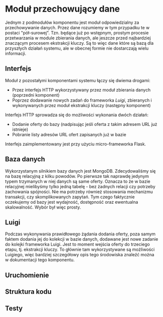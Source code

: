 # Moduł przechowujący dane

Jednym z podmodułów komponentu jest moduł odpowiedzialny za przechowywanie
danych. Przez dane rozumiemy w tym przypadku te w postaci "pół-surowej". Tzn.
będące już po wstępnym, prostym procesie przetwarzania w module zbierania danych,
ale jeszcze przed najbardziej znaczącym procesem ekstrakcji kluczy. Są to więc
dane które są bazą dla przyszłych działań systemu, ale w obecnej formie nie
dostarczają wielu informacji.


##  Interfejs

Moduł z pozostałymi komponentami systemu łączy się dwiema drogami:

+ Przez interfejs HTTP wykorzystywany przez moduł zbierania danych (poprzedni
  komponent)
+ Poprzez dodawanie nowych zadań do frameworka *Luigi*, zbieranych i wykonywanych
  przez moduł ekstrakcji kluczy (następny komponent)
  
Interfejs HTTP sprowadza się do możliwości wykonania dwóch działań:

+ Dodanie oferty do bazy (nadpisując jeśli oferta z takim adresem URL już istnieje)
+ Pobranie listy adresów URL ofert zapisanych już w bazie

Interfejs zaimplementowany jest przy użyciu micro-frameworka Flask.


## Baza danych

Wykorzystanym silnikiem bazy danych jest MongoDB. Zdecydowaliśmy się na bazę
relacyjną z kilku powodów. Po pierwsze tak naprawdę jedynym typem trzymanych
w niej danych są same oferty. Oznacza to że w bazie relacyjnej mielibyśmy
tylko jedną tabelę - bez żadnych relacji czy potrzeby zachowania spójności.
Nie ma potrzeby również stosowania mechanizmu transakcji, czy skomplikowanych
zapytań. Tym czego faktycznie oczekujemy od bazy jest wydajność, dostępność
oraz ewentualna skalowalność. Wybór był więc prosty.


## Luigi

Podczas wykonywania prawidłowego żądania dodania oferty, poza samym faktem dodania
jej do kolekcji w bazie danych, dodawane jest nowe zadanie do kolejki frameworka
Luigi. Jest to moment wejścia oferty do trzeciego etapu, tj. ekstrakcji kluczy.
To głównie tam wykorzystywane są możliwości Luigiego, więc bardziej szczegółowy
opis tego środowiska znaleźć można w dokumentacji tego komponentu.


## Uruchomienie


## Struktura kodu


## Testy
